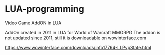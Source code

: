 # LUA-programming
Video Game AddON in LUA

AddOn created in 2011 in LUA for World of Warcraft MMORPG
The addon is not updated since 2011, still it is downloadable on wowinterface.com

https://www.wowinterface.com/downloads/info17764-LLPvpState.html
